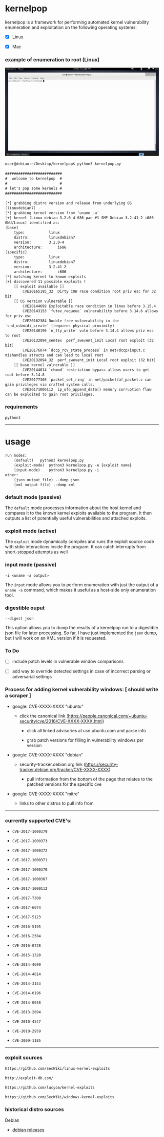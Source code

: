 # kernelpop

kernelpop is a framework for performing automated kernel vulnerability enumeration and exploitation 
on the following operating systems:

- [x] Linux

- [x] Mac

### example of enumeration to root (Linux)

![got-root](img/final.gif)

```
user@debian:~/Desktop/kernelpop$ python3 kernelpop.py

##########################
#  welcome to kernelpop  #
#                        #
# let's pop some kernels #
##########################

[*] grabbing distro version and release from underlying OS (linuxdebian7)
[*] grabbing kernel version from 'uname -a'
[+] kernel (Linux debian 3.2.0-4-686-pae #1 SMP Debian 3.2.41-2 i686 GNU/Linux) identified as:
[base]
	type:			linux
	distro:			linuxdebian7
	version:		3.2.0-4
	architecture:		i686
[specific]
	type:			linux
	distro:			linuxdebian7
	version:		3.2.41-2
	architecture:		i686
[*] matching kernel to known exploits
[+] discovered 11 possible exploits !
	[[ exploit available ]]
		CVE20165195_32	Dirty COW race condition root priv esc for 32 bit
	[[ OS version vulnerable ]]
		CVE20144699	Exploitable race condition in linux before 3.15.4
		CVE20143153	`futex_requeue` vulnerability before 3.14.6 allows for priv esc
		CVE20162384	Double free vulnerability in the `snd_usbmidi_create` (requires physical proximity)
		CVE20140196	`n_tty_write` vuln before 3.14.4 allows priv esc to root
		CVE20132094_semtex	perf_swevent_init Local root exploit (32 bit)
		CVE20176074	`dccp_rcv_state_process` in net/dccp/input.c mishandles structs and can lead to local root
		CVE20132094_32	perf_swevent_init Local root exploit (32 bit)
	[[ base kernel vulnerable ]]
		CVE20144014	`chmod` restriction bypass allows users to get root before 3.14.8
		CVE20177308	`packet_set_ring` in net/packet/af_packet.c can gain privileges via crafted system calls.
		CVE20171000112	ip_ufo_append_data() memory corruption flaw can be exploited to gain root privileges.
```

### requirements

`python3`

---

# usage

```
run modes:
	(default)	python3 kernelpop.py
	(exploit-mode)	python3 kernelpop.py -e {exploit name}
	(input-mode)	python3 kernelpop.py -i
other:
	(json output file) --dump json
	(xml output file) --dump xml
```

### default mode (passive)

The `default` mode processes information about the host kernel and compares it to the known kernel exploits available
to the program. It then outputs a list of potentially useful vulnerabilities and attached exploits.

### exploit mode (active)

The `exploit` mode dynamically compiles and runs the exploit source code with stdio interactions inside the program.
It can catch interrupts from short-stopped attempts as well

### input mode (passive)

```
-i <uname -a output>
```

The `input` mode allows you to perform enumeration with just the output of a `uname -a` command, 
which makes it useful as a host-side only enumeration tool.

### digestible ouput

```
--digest json
```

This option allows you to dump the results of a kernelpop run to a digestible json file for later processing. So
far, I have just implemented the `json` dump, but I will work on an XML version if it is requested.

### To Do

- [ ] include patch levels in vulnerable window comparisons

- [ ] add way to override detected settings in case of incorrect parsing or adversarial settings

### Process for adding kernel vulnerability windows: [ should write a scraper ]

* google: CVE-XXXX-XXXX "ubuntu"

    * click the canonical link (https://people.canonical.com/~ubuntu-security/cve/2016/CVE-XXXX-XXXX.html)

        * click all linked advisories at usn.ubuntu.com and parse info

        * grab patch versions for filling in vulnerability windows per version

* google: CVE-XXXX-XXXX "debian"

    * security-tracker.debian.org link (https://security-tracker.debian.org/tracker/CVE-XXXX-XXXX)

        * pull information from the bottom of the page that relates to the patched versions for the specific cve

* google: CVE-XXXX-XXXX "mitre"

    * links to other distros to pull info from

---

### currently supported CVE's:

* `CVE-2017-1000379`

* `CVE-2017-1000373`

* `CVE-2017-1000372`

* `CVE-2017-1000371`

* `CVE-2017-1000370`

* `CVE-2017-1000367`

* `CVE-2017-1000112`

* `CVE-2017-7308`

* `CVE-2017-6074`

* `CVE-2017-5123`

* `CVE-2016-5195`

* `CVE-2016-2384`

* `CVE-2016-0728`

* `CVE-2015-1328`

* `CVE-2014-4699`

* `CVE-2014-4014`

* `CVE-2014-3153`

* `CVE-2014-0196`

* `CVE-2014-0038`

* `CVE-2013-2094`

* `CVE-2010-4347`

* `CVE-2010-2959`

* `CVE-2009-1185`

---

### exploit sources

`https://github.com/SecWiki/linux-kernel-exploits`

`http://exploit-db.com/`

`https://github.com/lucyoa/kernel-exploits`

`https://github.com/SecWiki/windows-kernel-exploits`

### historical distro sources

Debian

* [debian releases](http://cdimage.debian.org/cdimage/archive/)

